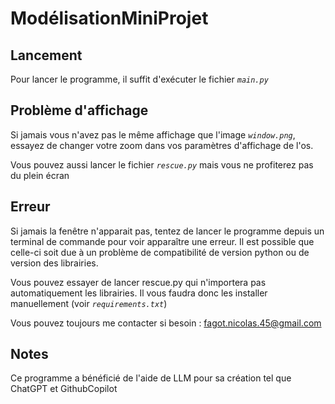 # ModélisationMiniProjet

## Lancement

Pour lancer le programme, il suffit d'exécuter le fichier *`main.py`*

## Problème d'affichage

Si jamais vous n'avez pas le même affichage que l'image *`window.png`*, essayez de changer votre zoom dans vos paramètres d'affichage de l'os.

Vous pouvez aussi lancer le fichier *`rescue.py`* mais vous ne profiterez pas du plein écran

## Erreur

Si jamais la fenêtre n'apparait pas, tentez de lancer le programme depuis un terminal de commande pour voir apparaître une erreur.
Il est possible que celle-ci soit due à un problème de compatibilité de version python ou de version des librairies.

Vous pouvez essayer de lancer rescue.py qui n'importera pas automatiquement les librairies.
Il vous faudra donc les installer manuellement (voir *`requirements.txt`*)

Vous pouvez toujours me contacter si besoin :
<a href="mailto:fagot.nicolas.45@gmail.com">fagot.nicolas.45@gmail.com </a>

## Notes

Ce programme a bénéficié de l'aide de LLM pour sa création tel que ChatGPT et GithubCopilot
